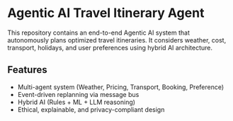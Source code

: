 # Agentic AI Travel Itinerary Agent

This repository contains an end-to-end Agentic AI system that autonomously plans optimized travel itineraries.
It considers weather, cost, transport, holidays, and user preferences using hybrid AI architecture.

## Features
- Multi-agent system (Weather, Pricing, Transport, Booking, Preference)
- Event-driven replanning via message bus
- Hybrid AI (Rules + ML + LLM reasoning)
- Ethical, explainable, and privacy-compliant design
